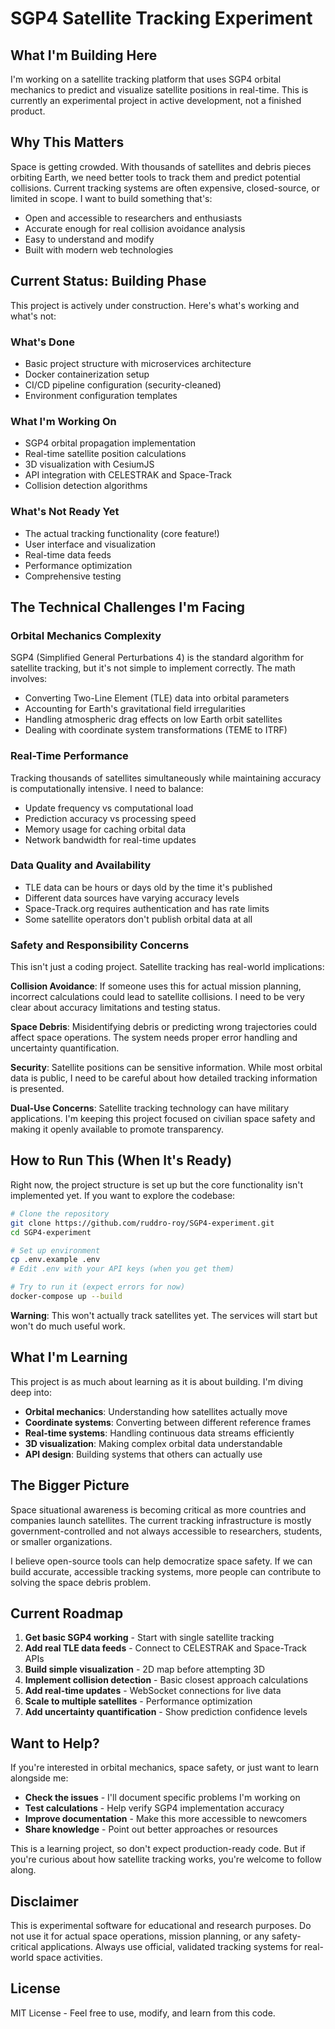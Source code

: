 # SGP4 Satellite Tracking Experiment

## What I'm Building Here

I'm working on a satellite tracking platform that uses SGP4 orbital mechanics to predict and visualize satellite positions in real-time. This is currently an experimental project in active development, not a finished product.

## Why This Matters

Space is getting crowded. With thousands of satellites and debris pieces orbiting Earth, we need better tools to track them and predict potential collisions. Current tracking systems are often expensive, closed-source, or limited in scope. I want to build something that's:

- Open and accessible to researchers and enthusiasts
- Accurate enough for real collision avoidance analysis
- Easy to understand and modify
- Built with modern web technologies

## Current Status: Building Phase

This project is actively under construction. Here's what's working and what's not:

### What's Done
- Basic project structure with microservices architecture
- Docker containerization setup
- CI/CD pipeline configuration (security-cleaned)
- Environment configuration templates

### What I'm Working On
- SGP4 orbital propagation implementation
- Real-time satellite position calculations
- 3D visualization with CesiumJS
- API integration with CELESTRAK and Space-Track
- Collision detection algorithms

### What's Not Ready Yet
- The actual tracking functionality (core feature!)
- User interface and visualization
- Real-time data feeds
- Performance optimization
- Comprehensive testing

## The Technical Challenges I'm Facing

### Orbital Mechanics Complexity
SGP4 (Simplified General Perturbations 4) is the standard algorithm for satellite tracking, but it's not simple to implement correctly. The math involves:
- Converting Two-Line Element (TLE) data into orbital parameters
- Accounting for Earth's gravitational field irregularities
- Handling atmospheric drag effects on low Earth orbit satellites
- Dealing with coordinate system transformations (TEME to ITRF)

### Real-Time Performance
Tracking thousands of satellites simultaneously while maintaining accuracy is computationally intensive. I need to balance:
- Update frequency vs computational load
- Prediction accuracy vs processing speed
- Memory usage for caching orbital data
- Network bandwidth for real-time updates

### Data Quality and Availability
- TLE data can be hours or days old by the time it's published
- Different data sources have varying accuracy levels
- Space-Track.org requires authentication and has rate limits
- Some satellite operators don't publish orbital data at all

### Safety and Responsibility Concerns

This isn't just a coding project. Satellite tracking has real-world implications:

**Collision Avoidance**: If someone uses this for actual mission planning, incorrect calculations could lead to satellite collisions. I need to be very clear about accuracy limitations and testing status.

**Space Debris**: Misidentifying debris or predicting wrong trajectories could affect space operations. The system needs proper error handling and uncertainty quantification.

**Security**: Satellite positions can be sensitive information. While most orbital data is public, I need to be careful about how detailed tracking information is presented.

**Dual-Use Concerns**: Satellite tracking technology can have military applications. I'm keeping this project focused on civilian space safety and making it openly available to promote transparency.

## How to Run This (When It's Ready)

Right now, the project structure is set up but the core functionality isn't implemented yet. If you want to explore the codebase:

```bash
# Clone the repository
git clone https://github.com/ruddro-roy/SGP4-experiment.git
cd SGP4-experiment

# Set up environment
cp .env.example .env
# Edit .env with your API keys (when you get them)

# Try to run it (expect errors for now)
docker-compose up --build
```

**Warning**: This won't actually track satellites yet. The services will start but won't do much useful work.

## What I'm Learning

This project is as much about learning as it is about building. I'm diving deep into:

- **Orbital mechanics**: Understanding how satellites actually move
- **Coordinate systems**: Converting between different reference frames
- **Real-time systems**: Handling continuous data streams efficiently  
- **3D visualization**: Making complex orbital data understandable
- **API design**: Building systems that others can actually use

## The Bigger Picture

Space situational awareness is becoming critical as more countries and companies launch satellites. The current tracking infrastructure is mostly government-controlled and not always accessible to researchers, students, or smaller organizations.

I believe open-source tools can help democratize space safety. If we can build accurate, accessible tracking systems, more people can contribute to solving the space debris problem.

## Current Roadmap

1. **Get basic SGP4 working** - Start with single satellite tracking
2. **Add real TLE data feeds** - Connect to CELESTRAK and Space-Track APIs  
3. **Build simple visualization** - 2D map before attempting 3D
4. **Implement collision detection** - Basic closest approach calculations
5. **Add real-time updates** - WebSocket connections for live data
6. **Scale to multiple satellites** - Performance optimization
7. **Add uncertainty quantification** - Show prediction confidence levels

## Want to Help?

If you're interested in orbital mechanics, space safety, or just want to learn alongside me:

- **Check the issues** - I'll document specific problems I'm working on
- **Test calculations** - Help verify SGP4 implementation accuracy
- **Improve documentation** - Make this more accessible to newcomers
- **Share knowledge** - Point out better approaches or resources

This is a learning project, so don't expect production-ready code. But if you're curious about how satellite tracking works, you're welcome to follow along.

## Disclaimer

This is experimental software for educational and research purposes. Do not use it for actual space operations, mission planning, or any safety-critical applications. Always use official, validated tracking systems for real-world space activities.

## License

MIT License - Feel free to use, modify, and learn from this code.
